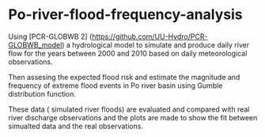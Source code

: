 # Po-river-flood-frequency-analysis

Using [PCR-GLOBWB 2] (https://github.com/UU-Hydro/PCR-GLOBWB_model) a hydrological model to simulate and produce daily river flow for the years between 2000 and 2010 based on daily meteorological observations.

Then assesing the expected flood risk and estimate the magnitude and frequency of extreme flood events in Po river basin using Gumble distribution function. 

These data ( simulated river floods) are evaluated and compared with real river discharge observations and the plots are made to show the fit between simualted data and the real observations.
